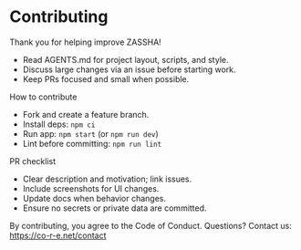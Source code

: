 # Contributing

Thank you for helping improve ZASSHA!

- Read AGENTS.md for project layout, scripts, and style.
- Discuss large changes via an issue before starting work.
- Keep PRs focused and small when possible.

How to contribute
- Fork and create a feature branch.
- Install deps: `npm ci`
- Run app: `npm start` (or `npm run dev`)
- Lint before committing: `npm run lint`
  

PR checklist
- Clear description and motivation; link issues.
- Include screenshots for UI changes.
- Update docs when behavior changes.
- Ensure no secrets or private data are committed.

By contributing, you agree to the Code of Conduct. Questions? Contact us: https://co-r-e.net/contact
